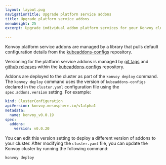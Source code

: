 ```yaml
---
layout: layout.pug
navigationTitle: Upgrade platform service addons
title: Upgrade platform service addons
menuWeight: 25
excerpt: Upgrade individual addon platform services for your Konvoy cluster
 
---
```


Konvoy platform service addons are managed by a library that pulls default configuration details from the [kubeaddons-configs](https://github.com/mesosphere/kubeaddons-configs) repository.

Versioning for the platform service addons is managed by [git tags](https://git-scm.com/book/en/v2/Git-Basics-Tagging) and [github releases](https://help.github.com/en/articles/creating-releases) within the [kubeaddons-configs](https://github.com/mesosphere/kubeaddons-configs) repository.

Addons are deployed to the cluster as part of the `konvoy deploy` command.
The `konvoy deploy` command uses the version of `kubeaddons-configs` declared in the `cluster.yaml` configuration file using the `spec.addons.version` setting.
For example:

```yaml
kind: ClusterConfiguration
apiVersion: konvoy.mesosphere.io/v1alpha1
metadata:
  name: konvoy_v0.0.19
spec:
  addons:
    version: v0.0.20
```

You can edit this version setting to deploy a different version of addons to your cluster.
After modifying the `cluster.yaml` file, you can update the Konvoy cluster by running the following command:

```bash
konvoy deploy
```
